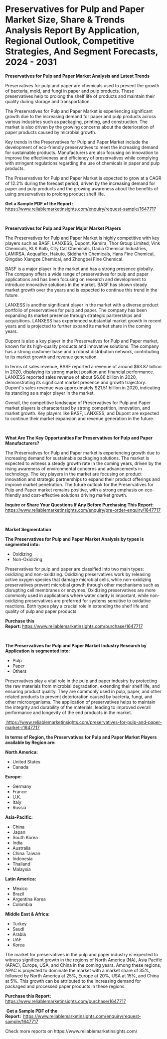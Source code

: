 <p><h1>Preservatives for Pulp and Paper Market Size, Share & Trends Analysis Report By Application, Regional Outlook, Competitive Strategies, And Segment Forecasts, 2024 - 2031</h1></p><p><strong>Preservatives for Pulp and Paper Market Analysis and Latest Trends</strong></p>
<p><p>Preservatives for pulp and paper are chemicals used to prevent the growth of bacteria, mold, and fungi in paper and pulp products. These preservatives help to prolong the shelf life of products and maintain their quality during storage and transportation.</p><p>The Preservatives for Pulp and Paper Market is experiencing significant growth due to the increasing demand for paper and pulp products across various industries such as packaging, printing, and construction. The market is also driven by the growing concerns about the deterioration of paper products caused by microbial growth.</p><p>Key trends in the Preservatives for Pulp and Paper Market include the development of eco-friendly preservatives to meet the increasing demand for sustainable products. Manufacturers are also focusing on innovation to improve the effectiveness and efficiency of preservatives while complying with stringent regulations regarding the use of chemicals in paper and pulp products.</p><p>The Preservatives for Pulp and Paper Market is expected to grow at a CAGR of 12.2% during the forecast period, driven by the increasing demand for paper and pulp products and the growing awareness about the benefits of using preservatives to prolong product shelf life.</p></p>
<p><strong>Get a Sample PDF of the Report:&nbsp;</strong> <a href="https://www.reliablemarketinsights.com/enquiry/request-sample/1647717">https://www.reliablemarketinsights.com/enquiry/request-sample/1647717</a></p>
<p>&nbsp;</p>
<p><strong>Preservatives for Pulp and Paper Major Market Players</strong></p>
<p><p>The Preservatives for Pulp and Paper Market is highly competitive with key players such as BASF, LANXESS, Dupont, Kemira, Thor Group Limited, Vink Chemicals, KLK Kolb, City Cat Chemicals, Dadia Chemical Industries, LAMIRSA, Acquaflex, Hakuto, Siddharth Chemicals, Hans Fine Chemical, Qingdao Xiangze Chemical, and Zhongbei Fine Chemical. </p><p>BASF is a major player in the market and has a strong presence globally. The company offers a wide range of preservatives for pulp and paper applications and has been focusing on research and development to introduce innovative solutions in the market. BASF has shown steady market growth over the years and is expected to continue this trend in the future.</p><p>LANXESS is another significant player in the market with a diverse product portfolio of preservatives for pulp and paper. The company has been expanding its market presence through strategic partnerships and acquisitions. LANXESS has experienced substantial market growth in recent years and is projected to further expand its market share in the coming years.</p><p>Dupont is also a key player in the Preservatives for Pulp and Paper market, known for its high-quality products and innovative solutions. The company has a strong customer base and a robust distribution network, contributing to its market growth and revenue generation.</p><p>In terms of sales revenue, BASF reported a revenue of around $63.87 billion in 2020, displaying its strong market position and financial performance. LANXESS reported sales revenue of about $6.86 billion in 2020, demonstrating its significant market presence and growth trajectory. Dupont's sales revenue was approximately $21.51 billion in 2020, indicating its standing as a major player in the market.</p><p>Overall, the competitive landscape of Preservatives for Pulp and Paper market players is characterized by strong competition, innovation, and market growth. Key players like BASF, LANXESS, and Dupont are expected to continue their market expansion and revenue generation in the future.</p></p>
<p>&nbsp;</p>
<p><strong>What Are The Key Opportunities For Preservatives for Pulp and Paper Manufacturers?</strong></p>
<p><p>The Preservatives for Pulp and Paper market is experiencing growth due to increasing demand for sustainable packaging solutions. The market is expected to witness a steady growth rate in the coming years, driven by the rising awareness of environmental concerns and advancements in technology. The key players in the market are focusing on product innovation and strategic partnerships to expand their product offerings and improve market penetration. The future outlook for the Preservatives for Pulp and Paper market remains positive, with a strong emphasis on eco-friendly and cost-effective solutions driving market growth.</p></p>
<p><strong>Inquire or Share Your Questions If Any Before Purchasing This Report:</strong> <a href="https://www.reliablemarketinsights.com/enquiry/pre-order-enquiry/1647717">https://www.reliablemarketinsights.com/enquiry/pre-order-enquiry/1647717</a></p>
<p>&nbsp;</p>
<p><strong>Market Segmentation</strong></p>
<p><strong>The Preservatives for Pulp and Paper Market Analysis by types is segmented into:</strong></p>
<p><ul><li>Oxidizing</li><li>Non-Oxidizing</li></ul></p>
<p><p>Preservatives for pulp and paper are classified into two main types: oxidizing and non-oxidizing. Oxidizing preservatives work by releasing active oxygen species that damage microbial cells, while non-oxidizing preservatives prevent microbial growth through other mechanisms such as disrupting cell membranes or enzymes. Oxidizing preservatives are more commonly used in applications where water clarity is important, while non-oxidizing preservatives are preferred for systems sensitive to oxidative reactions. Both types play a crucial role in extending the shelf life and quality of pulp and paper products.</p></p>
<p><strong>Purchase this Report:&nbsp;</strong><a href="https://www.reliablemarketinsights.com/purchase/1647717">https://www.reliablemarketinsights.com/purchase/1647717</a></p>
<p>&nbsp;</p>
<p><strong>The Preservatives for Pulp and Paper Market Industry Research by Application is segmented into:</strong></p>
<p><ul><li>Pulp</li><li>Paper</li><li>Others</li></ul></p>
<p><p>Preservatives play a vital role in the pulp and paper industry by protecting the raw materials from microbial degradation, extending their shelf life, and ensuring product quality. They are commonly used in pulp, paper, and other related products to prevent deterioration caused by bacteria, fungi, and other microorganisms. The application of preservatives helps to maintain the integrity and durability of the materials, leading to improved overall performance and longevity of the end products in the market.</p></p>
<p><a href="https://www.reliablemarketinsights.com/preservatives-for-pulp-and-paper-market-r1647717">&nbsp;https://www.reliablemarketinsights.com/preservatives-for-pulp-and-paper-market-r1647717</a></p>
<p><strong>In terms of Region, the Preservatives for Pulp and Paper Market Players available by Region are:</strong></p>
<p>
    <p> <strong> North America: </strong>
        <ul>
            <li>United States</li>
            <li>Canada</li>
        </ul>
        </p> 
    <p> <strong> Europe: </strong>
        <ul>
            <li>Germany</li>
            <li>France</li>
            <li>U.K.</li>
            <li>Italy</li>
            <li>Russia</li>
        </ul>
        </p> 
    <p> <strong> Asia-Pacific: </strong>
        <ul>
            <li>China</li>
            <li>Japan</li>
            <li>South Korea</li>
            <li>India</li>
            <li>Australia</li>
            <li>China Taiwan</li>
            <li>Indonesia</li>
            <li>Thailand</li>
            <li>Malaysia</li>
        </ul>
        </p> 
    <p> <strong> Latin America: </strong>
        <ul>
            <li>Mexico</li>
            <li>Brazil</li>
            <li>Argentina Korea</li>
            <li>Colombia</li>
        </ul>
        </p> 
    <p> <strong> Middle East & Africa: </strong>
        <ul>
            <li>Turkey</li>
            <li>Saudi</li>
            <li>Arabia</li>
            <li>UAE</li>
            <li>Korea</li>
        </ul>
    </p>
    </p>
<p><p>The market for preservatives in the pulp and paper industry is expected to witness significant growth in the regions of North America (NA), Asia Pacific (APAC), Europe, USA, and China in the coming years. Among these regions, APAC is projected to dominate the market with a market share of 35%, followed by North America at 25%, Europe at 20%, USA at 15%, and China at 5%. This growth can be attributed to the increasing demand for packaged and processed paper products in these regions.</p></p>
<p><strong>Purchase this Report: </strong><a href="https://www.reliablemarketinsights.com/purchase/1647717">https://www.reliablemarketinsights.com/purchase/1647717</a></p>
<p>&nbsp;<strong>Get a Sample PDF of the Report:&nbsp;&nbsp;</strong><a href="https://www.reliablemarketinsights.com/enquiry/request-sample/1647717">https://www.reliablemarketinsights.com/enquiry/request-sample/1647717</a></p>
<p><strong></strong></p>
<p>Check more reports on https://www.reliablemarketinsights.com/</p>